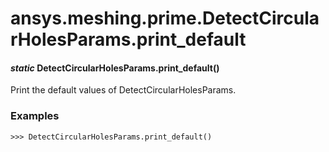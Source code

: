 # ansys.meshing.prime.DetectCircularHolesParams.print_default

#### *static* DetectCircularHolesParams.print_default()

Print the default values of DetectCircularHolesParams.

### Examples

```pycon
>>> DetectCircularHolesParams.print_default()
```

<!-- !! processed by numpydoc !! -->
